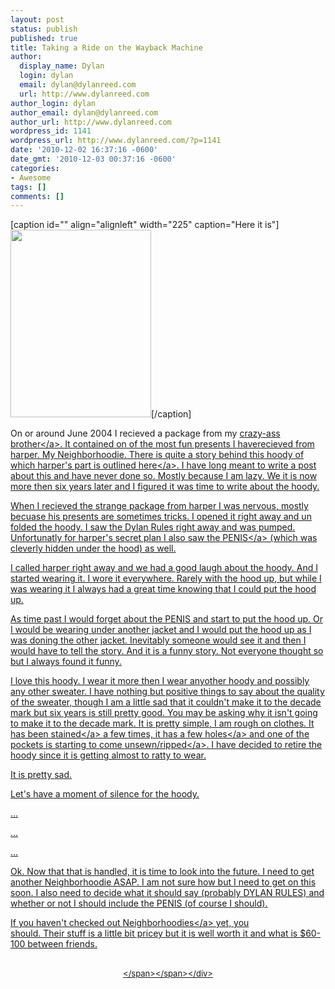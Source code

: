 ```yaml
---
layout: post
status: publish
published: true
title: Taking a Ride on the Wayback Machine
author:
  display_name: Dylan
  login: dylan
  email: dylan@dylanreed.com
  url: http://www.dylanreed.com
author_login: dylan
author_email: dylan@dylanreed.com
author_url: http://www.dylanreed.com
wordpress_id: 1141
wordpress_url: http://www.dylanreed.com/?p=1141
date: '2010-12-02 16:37:16 -0600'
date_gmt: '2010-12-03 00:37:16 -0600'
categories:
- Awesome
tags: []
comments: []
---
```

<p>[caption id="" align="alignleft" width="225" caption="Here it is"]<img title="Front" src="http:&#47;&#47;farm6.static.flickr.com&#47;5203&#47;5227754680_71bc0696d1.jpg" alt="" width="225" height="300" &#47;>[&#47;caption]</p>
<p>On or around June 2004 I recieved a package from my <a href="http:&#47;&#47;nata2.org">crazy-ass brother<&#47;a>. It contained on of the most fun presents I haverecieved from harper. My Neighborhoodie. There is quite a story behind this hoody of which harper's part is outlined <a href="http:&#47;&#47;dopeman.org&#47;dylanhoody&#47;">here<&#47;a>. I have long meant to write a post about this and have never done so. Mostly because I am lazy. We it is now more then six years later and I figured it was time to write about the hoody.</p>
<p>When I recieved the strange package from harper I was nervous, mostly becuase his presents are sometimes tricks. I opened it right away and un folded the hoody. I saw the Dylan Rules right away and was pumped. Unfortunatly for harper's secret plan I also saw the <a href="http:&#47;&#47;farm6.static.flickr.com&#47;5169&#47;5227767322_69eeee9f22.jpg">PENIS<&#47;a> (which was cleverly hidden under the hood)&nbsp;as well.</p>
<p>I called harper right away and we had a good laugh about the hoody. And I started wearing it. I wore it everywhere. Rarely with the hood up, but while I was wearing it I always had a great time knowing that I could put the hood up.</p>
<p>As time past I would forget about the PENIS and start to put the hood up. Or I would be wearing under another jacket and I would put the hood up as I was doning the other jacket.&nbsp;Inevitably&nbsp;someone would see it and then I would have to tell the story. And it is a funny story. Not everyone thought so but I always found it funny.</p>
<p>I love this hoody. I wear it more then I wear anyother hoody and possibly any other sweater. I have nothing but positive things to say about the quality of the sweater, though I am a little sad that it couldn't make it to the decade mark but six years is still pretty good. You may be asking why it isn't going to make it to the decade mark. It is pretty simple, I am rough on clothes. It has been <a href="http:&#47;&#47;farm6.static.flickr.com&#47;5203&#47;5227763930_e74cc690a8.jpg">stained<&#47;a> a few times, it has a few <a href="http:&#47;&#47;farm5.static.flickr.com&#47;4107&#47;5227760900_1e21e8f22b.jpg">holes<&#47;a> and one of the pockets is starting to come <a href="http:&#47;&#47;farm6.static.flickr.com&#47;5125&#47;5227175861_f57357e4f4.jpg">unsewn&#47;ripped<&#47;a>. I have decided to retire the hoody since it is getting almost to ratty to wear.</p>
<p>It is pretty sad.</p>
<p>Let's have a moment of silence for the hoody.</p>
<p>...</p>
<p>...</p>
<p>...</p>
<p>Ok. Now that that is handled, it is time to look into the future. I need to get another Neighborhoodie ASAP. I am not sure how but I need to get on this soon. I also need to decide what it should say (probably DYLAN RULES) and whether or not I should include the PENIS (of course I should).</p>
<p>If you haven't checked out <a href="http:&#47;&#47;neighborhoodies.com&#47;">Neighborhoodies<&#47;a> yet, you should.&nbsp;Their&nbsp;stuff is a little bit pricey but it is well worth it and what is $60-100 between friends.</p>
<div class="mceTemp" style="text-align: center;"><span style="font-size: small;"><span style="line-height: 17px;"><br />
<&#47;span><&#47;span><&#47;div></p>
